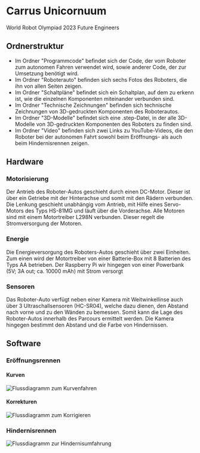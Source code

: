 # Carrus Unicornuum
World Robot Olympiad 2023 Future Engineers

## Ordnerstruktur
- Im Ordner "Programmcode" befindet sich der Code, der vom Roboter zum autonomen Fahren verwendet wird, sowie anderer Code, der zur Umsetzung benötigt wird.
- Im Ordner "Roboterauto" befinden sich sechs Fotos des Roboters, die ihn von allen Seiten zeigen.
- Im Ordner "Schaltpläne" befindet sich ein Schaltplan, auf dem zu erkenn ist, wie die einzelnen Komponenten miteinander verbunden sind.
- Im Ordner "Technische Zeichnungen" befinden sich technische Zeichnungen von 3D-gedruckten Komponenten des Roboterautos.
- Im Ordner "3D-Modelle" befindet sich eine .step-Datei, in der alle 3D-Modelle von 3D-gedruckten Komponenten des Roboters zu finden sind.
- Im Ordner "Video" befinden sich zwei Links zu YouTube-Videos, die den Roboter bei der autonomen Fahrt sowohl beim Eröffnungs- als auch beim Hindernisrennen zeigen.

## Hardware
### Motorisierung
Der Antrieb des Roboter-Autos geschieht durch einen DC-Motor. Dieser ist über ein Getriebe mit der Hinterachse und somit mit den Rädern verbunden. Die Lenkung geschieht unabhängig vom Antrieb, mit Hilfe eines Servo-Motors des Typs HS-81MG und läuft über die Vorderachse. Alle Motoren sind mit einem Motortreiber L298N verbunden. Dieser regelt die Stromversorgung der Motoren.

### Energie
Die Energieversorgung des Roboters-Autos geschieht über zwei Einheiten. Zum einen wird der Motortreiber von einer Batterie-Box mit 8 Batterien des Typs AA betrieben. Der Raspberry Pi wir hingegen von einer Powerbank (5V; 3A out; ca. 10000 mAh) mit Strom versorgt

### Sensoren
Das Roboter-Auto verfügt neben einer Kamera  mit Weitwinkellinse
 auch über 3 Ultraschallsensoren (HC-SR04), welche dazu dienen, den Abstand nach vorne und zu den Wänden zu bemessen. Somit kann die Lage des Roboter-Autos innerhalb des Parcours ermittelt werden. Die Kamera hingegen bestimmt den Abstand und die Farbe von Hindernissen.  


## Software

### Eröffnungsrennen
#### Kurven
![Flussdiagramm zum Kurvenfahren](https://user-images.githubusercontent.com/128396963/236560181-bcf6c7e0-176b-4ac8-8dcf-6b0db0ab8153.jpeg)
#### Korrekturen
![Flussdiagramm zum Korrigieren](https://user-images.githubusercontent.com/128396963/236562212-91d419c3-25d5-4b6d-8efb-cccdcb9835c8.jpeg)

### Hindernisrennen
![Flussdiagramm zur Hindernisumfahrung](https://user-images.githubusercontent.com/128396963/236519192-251315be-2b41-4ad9-8319-2199691f5c98.jpeg)
